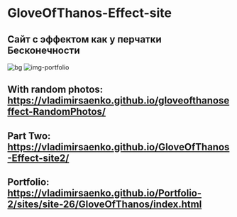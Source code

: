 # GloveOfThanos-Effect-site

## Сайт с эффектом как у перчатки Бесконечности 

![bg](https://user-images.githubusercontent.com/56477695/116459710-d64a6200-a86e-11eb-9a2e-48a70c8ddc3f.jpg)
![img-portfolio](https://user-images.githubusercontent.com/56477695/154771260-d5563144-2c48-4951-9a85-83e8047ef448.jpg)

## With random photos: https://vladimirsaenko.github.io/gloveofthanoseffect-RandomPhotos/

## Part Two: https://vladimirsaenko.github.io/GloveOfThanos-Effect-site2/

## Portfolio: https://vladimirsaenko.github.io/Portfolio-2/sites/site-26/GloveOfThanos/index.html
